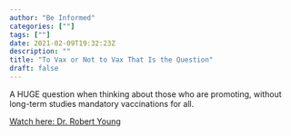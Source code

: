 ```yaml
---
author: "Be Informed"
categories: [""]
tags: [""]
date: 2021-02-09T19:32:23Z
description: ""
title: "To Vax or Not to Vax That Is the Question"
draft: false
---
```


A HUGE question when thinking about those who are promoting, without long-term studies mandatory vaccinations for all.  

[Watch here: Dr. Robert Young](https://www.drrobertyoung.com/post/to-vax-or-not-to-vax-that-is-the-question)


